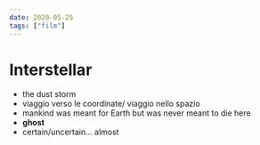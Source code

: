 ```yaml
---
date: 2020-05-25
tags: ["film"]
---
```

# Interstellar

- the dust storm
- viaggio verso le coordinate/ viaggio nello spazio
- mankind was meant for Earth but was never meant to die here
- **ghost**
- certain/uncertain... almost

